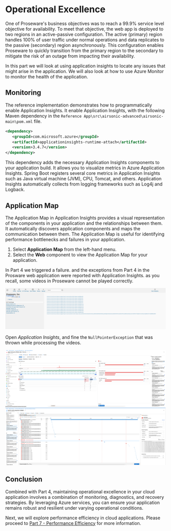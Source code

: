 # Operational Excellence

One of Proseware's business objectives was to reach a 99.9% service level objective for availability. To meet that objective, the web app is deployed to two regions in an active-passive configuration. The active (primary) region handles 100% of user traffic under normal operations and data replicates to the passive (secondary) region asynchronously. This configuration enables Proseware to quickly transition from the primary region to the secondary to mitigate the risk of an outage from impacting their availability.

In this part we will look at using application insights to locate any issues that might arise in the application. We will also look at how to use Azure Monitor to monitor the health of the application.

## Monitoring

The reference implementation demonstrates how to programmatically enable Application Insights. It enable Application Insights, with the following Maven dependency in the `Reference App\src\airsonic-advanced\airsonic-main\pom.xml` file.

```XML
<dependency>
   <groupId>com.microsoft.azure</groupId>
   <artifactId>applicationinsights-runtime-attach</artifactId>
   <version>3.4.7</version>
</dependency>
```

This dependency adds the necessary Application Insights components to your application build. It allows you to visualize metrics in Azure Application Insights. Spring Boot registers several core metrics in Application Insights such as Java virtual machine (JVM), CPU, Tomcat, and others. Application Insights automatically collects from logging frameworks such as Log4j and Logback.

## Application Map

The Application Map in Application Insights provides a visual representation of the components in your application and the relationships between them. It automatically discovers application components and maps the communication between them. The Application Map is useful for identifying performance bottlenecks and failures in your application.

1. Select **Application Map** from the left-hand menu.
2. Select the **Web** component to view the Application Map for your application.

In Part 4 we triggered a failure. and the exceptions from Part 4 in the Prosware web application were reported with Application Insights. as you recall, some videos in Proseware cannot be played correctly. 

![VideoError](images/proseware-video-error.png)

Open *Application Insights*, and fine the `NullPointerException` that was thrown while processing the videos.

![AppInsightsFailures](images/application-insights-failures.png)
![AppInsightsEndToEndDetails](images/application-insights-end-to-end-details.png)

## Conclusion

Combined with Part 4, maintaining operational excellence in your cloud application involves a combination of monitoring, diagnostics, and recovery strategies. By leveraging Azure services, you can ensure your application remains robust and resilient under varying operational conditions.

Next, we will explore performance efficiency in cloud applications. Please proceed to [Part 7 - Performance Efficiency](../Part7-Performance-Efficiency/README.md) for more information.
